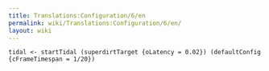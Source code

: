 ```yaml
---
title: Translations:Configuration/6/en
permalink: wiki/Translations:Configuration/6/en/
layout: wiki
---
```


    tidal <- startTidal (superdirtTarget {oLatency = 0.02}) (defaultConfig {cFrameTimespan = 1/20})
